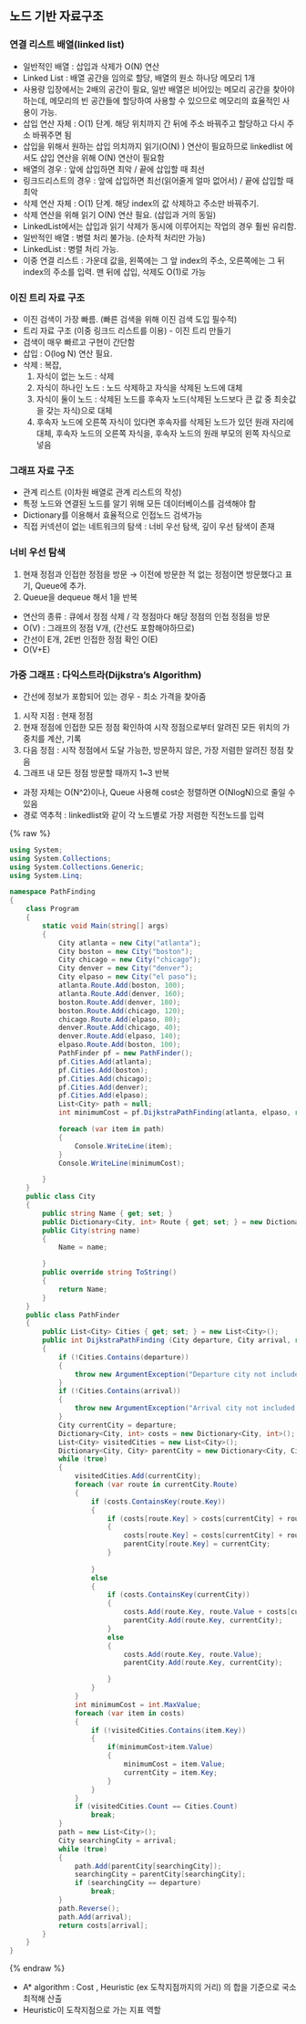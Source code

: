 
## 노드 기반 자료구조


### 연결 리스트 배열(linked list)

- 일반적인 배열 : 삽입과 삭제가 O(N) 연산
- Linked List : 배열 공간을 임의로 할당, 배열의 원소 하나당 메모리 1개
- 사용량 입장에서는 2배의 공간이 필요, 일반 배열은 비어있는 메모리 공간을 찾아야 하는데, 메모리의 빈 공간들에 할당하여 사용할 수 있으므로 메모리의 효율적인 사용이 가능.
- 삽입 연산 자체 : O(1) 단계. 해당 위치까지 간 뒤에 주소 바꿔주고 할당하고 다시 주소 바꿔주면 됨
- 삽입을 위해서 원하는 삽입 의치까지 읽기(O(N) ) 연산이 필요하므로 linkedlist 에서도 삽입 연산을 위해 O(N) 연산이 필요함
- 배열의 경우 : 앞에 삽입하면 최악 / 끝에 삽입할 때 최선
- 링크드리스트의 경우 : 앞에 삽입하면 최선(읽어줄게 얼마 없어서) / 끝에 삽입할 때 최악
- 삭제 연산 자체 : O(1) 단계. 해당 index의 값 삭제하고 주소만 바꿔주기.
- 삭제 연산을 위해 읽기 O(N) 연산 필요. (삽입과 거의 동일)
- LinkedList에서는 삽입과 읽기 삭제가 동시에 이루어지는 작업의 경우 훨씬 유리함.
- 일반적인 배열 : 병렬 처리 불가능. (순차적 처리만 가능)
- LinkedList : 병렬 처리 가능.
- 이중 연결 리스트 : 가운데 값을, 왼쪽에는 그 앞 index의 주소, 오른쪽에는 그 뒤 index의 주소를 입력. 맨 뒤에 삽입, 삭제도 O(1)로 가능

### 이진 트리 자료 구조

- 이진 검색이 가장 빠름. (빠른 검색을 위해 이진 검색 도입 필수적)
- 트리 자료 구조 (이중 링크드 리스트를 이용) - 이진 트리 만들기
- 검색이 매우 빠르고 구현이 간단함
- 삽입 : O(log N) 연산 필요.
- 삭제 : 복잡,
	1. 자식이 없는 노드 : 삭제
	2. 자식이 하나인 노드 : 노드 삭제하고 자식을 삭제된 노드에 대체
	3. 자식이 둘이 노드 : 삭제된 노드를 후속자 노드(삭제된 노드보다 큰 값 중 최솟값을 갖는 자식)으로 대체
	4. 후속자 노드에 오른쪽 자식이 있다면 후속자를 삭제된 노드가 있던 원래 자리에 대체, 후속자 노드의 오른쪽 자식을, 후속자 노드의 원래 부모의 왼쪽 자식으로 넣음

### 그래프 자료 구조

- 관계 리스트 (이차원 배열로 관계 리스트의 작성)
- 특정 노드와 연결된 노드를 알기 위해 모든 데이터베이스를 검색해야 함
- Dictionary를 이용해서 효율적으로 인접노드 검색가능
- 직접 커넥션이 없는 네트워크의 탐색 : 너비 우선 탐색, 깊이 우선 탐색이 존재

### 너비 우선 탐색

1. 현재 정점과 인접한 정점을 방문 → 이전에 방문한 적 없는 정점이면 방문했다고 표기, Queue에 추가.
2. Queue을 dequeue 해서 1을 반복
- 연산의 종류 : 큐에서 정점 삭제 / 각 정점마다 해당 정점의 인접 정점을 방문
- O(V) : 그래프의 정점 V개, (간선도 포함해야하므로)
- 간선이 E개, 2E번 인접한 정점 확인 O(E)
- O(V+E)

### 가중 그래프 : 다익스트라(Dijkstra’s Algorithm)

- 간선에 정보가 포함되어 있는 경우 - 최소 가격을 찾아줌
1. 시작 지점 : 현재 정점
2. 현재 정점에 인접한 모든 정점 확인하여 시작 정점으로부터 알려진 모든 위치의 가중치를 계산, 기록
3. 다음 정점 : 시작 정점에서 도달 가능한, 방문하지 않은, 가장 저렴한 알려진 정점 찾음
4. 그래프 내 모든 정점 방문할 때까지 1~3 반복
- 과정 자체는 O(N^2)이나, Queue 사용해 cost순 정렬하면 O(NlogN)으로 줄일 수 있음
- 경로 역추적 : linkedlist와 같이 각 노드별로 가장 저렴한 직전노드를 입력


{% raw %}
```c#
using System;
using System.Collections;
using System.Collections.Generic;
using System.Linq;

namespace PathFinding
{
    class Program
    {
        static void Main(string[] args)
        {
            City atlanta = new City("atlanta");
            City boston = new City("boston");
            City chicago = new City("chicago");
            City denver = new City("denver");
            City elpaso = new City("el paso");
            atlanta.Route.Add(boston, 100);
            atlanta.Route.Add(denver, 160);
            boston.Route.Add(denver, 180);
            boston.Route.Add(chicago, 120);
            chicago.Route.Add(elpaso, 80);
            denver.Route.Add(chicago, 40);
            denver.Route.Add(elpaso, 140);
            elpaso.Route.Add(boston, 100);
            PathFinder pf = new PathFinder();
            pf.Cities.Add(atlanta);
            pf.Cities.Add(boston);
            pf.Cities.Add(chicago);
            pf.Cities.Add(denver);
            pf.Cities.Add(elpaso);
            List<City> path = null;
            int minimumCost = pf.DijkstraPathFinding(atlanta, elpaso, ref path);

            foreach (var item in path)
            {
                Console.WriteLine(item);
            }
            Console.WriteLine(minimumCost);

        }
    }
    public class City
    {
        public string Name { get; set; }
        public Dictionary<City, int> Route { get; set; } = new Dictionary<City, int>();
        public City(string name)
        {
            Name = name;

        }
        public override string ToString()
        {
            return Name;
        }
    }
    public class PathFinder
    {
        public List<City> Cities { get; set; } = new List<City>();
        public int DijkstraPathFinding (City departure, City arrival, ref List<City> path)
        {
            if (!Cities.Contains(departure))
            {
                throw new ArgumentException("Departure city not included in cities.");
            }
            if (!Cities.Contains(arrival))
            {
                throw new ArgumentException("Arrival city not included in cities.");
            }
            City currentCity = departure;
            Dictionary<City, int> costs = new Dictionary<City, int>();
            List<City> visitedCities = new List<City>();
            Dictionary<City, City> parentCity = new Dictionary<City, City>();
            while (true)
            {
                visitedCities.Add(currentCity);
                foreach (var route in currentCity.Route)
                {
                    if (costs.ContainsKey(route.Key))
                    {
                        if (costs[route.Key] > costs[currentCity] + route.Value)
                        {
                            costs[route.Key] = costs[currentCity] + route.Value;
                            parentCity[route.Key] = currentCity;
                        }
                    
                    }
                    else
                    {
                        if (costs.ContainsKey(currentCity))
                        {
                            costs.Add(route.Key, route.Value + costs[currentCity]);
                            parentCity.Add(route.Key, currentCity);
                        }
                        else
                        {
                            costs.Add(route.Key, route.Value);
                            parentCity.Add(route.Key, currentCity);

                        }
                    }
                }
                int minimumCost = int.MaxValue;
                foreach (var item in costs)
                {
                    if (!visitedCities.Contains(item.Key))
                    {
                        if(minimumCost>item.Value)
                        {
                            minimumCost = item.Value;
                            currentCity = item.Key;
                        }
                    }
                }
                if (visitedCities.Count == Cities.Count)
                    break;
            }
            path = new List<City>(); 
            City searchingCity = arrival;
            while (true)
            {
                path.Add(parentCity[searchingCity]);
                searchingCity = parentCity[searchingCity];
                if (searchingCity == departure)
                    break;
            }
            path.Reverse();
            path.Add(arrival);
            return costs[arrival];
        }
    }
}
```
{% endraw %}


- A* algorithm : Cost , Heuristic (ex 도착지점까지의 거리) 의 합을 기준으로 국소 최적해 산출
- Heuristic이 도착지점으로 가는 지표 역할
<script>
  window.MathJax = {
    tex: {
      macros: {
        R: "\\\\mathbb{R}",
        N: "\\\\mathbb{N}",
        Z: "\\\\mathbb{Z}",
        Q: "\\\\mathbb{Q}",
        C: "\\\\mathbb{C}",
        proj: "\\\\operatorname{proj}",
        rank: "\\\\operatorname{rank}",
        im: "\\\\operatorname{im}",
        dom: "\\\\operatorname{dom}",
        codom: "\\\\operatorname{codom}",
        argmax: "\\\\operatorname*{arg\\,max}",
        argmin: "\\\\operatorname*{arg\\,min}",
        "\\{": "\\\\lbrace",
        "\\}": "\\\\rbrace",
        sub: "\\\\subset",
        sup: "\\\\supset",
        sube: "\\\\subseteq",
        supe: "\\\\supseteq"
      },
      tags: "ams",
      strict: false, 
      inlineMath: [["$", "$"], ["\\\\(", "\\\\)"]],
      displayMath: [["$$", "$$"], ["\\\\[", "\\\\]"]]
    },
    options: {
      skipHtmlTags: ["script", "noscript", "style", "textarea", "pre"]
    }
  };
</script>
<script async src="https://cdn.jsdelivr.net/npm/mathjax@3/es5/tex-mml-chtml.js"></script>
